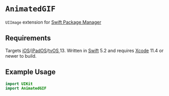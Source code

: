 # `AnimatedGIF`

`UIImage` extension for [Swift Package Manager](https://github.com/apple/swift-package-manager)

## Requirements

Targets [iOS](https://developer.apple.com/ios)/[iPadOS](https://developer.apple.com/ipad)/[tvOS ](https://developer.apple.com/tvos) 13. Written in [Swift](https://developer.apple.com/documentation/swift) 5.2 and requires [Xcode](https://developer.apple.com/xcode) 11.4 or newer to build.

## Example Usage

```swift
import UIKit
import AnimatedGIF



```
